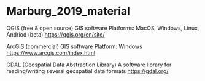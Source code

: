 # Marburg_2019_material



QGIS (free & open source) GIS software
Platforms: MacOS, Windows, Linux, Andriod (beta)
https://qgis.org/en/site/

ArcGIS (commercial) GIS software
Platform: Windows
https://www.arcgis.com/index.html

GDAL (Geospatial Data Abstraction Library)
A software library for reading/writing several geospatial data formats
https://gdal.org/
